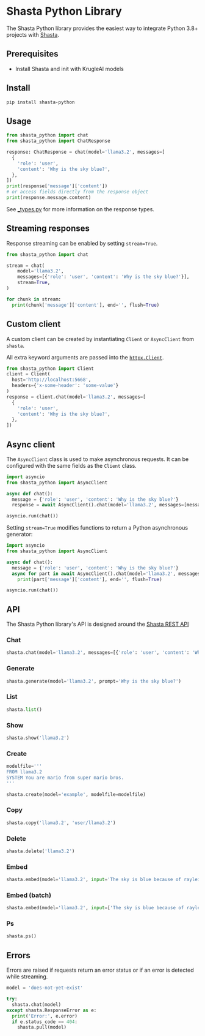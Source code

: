 # Shasta Python Library

The Shasta Python library provides the easiest way to integrate Python 3.8+ projects with [Shasta](https://github.com/krugle2/shasta).

## Prerequisites

- Install Shasta and init with KrugleAI models

## Install

```sh
pip install shasta-python
```

## Usage

```python
from shasta_python import chat
from shasta_python import ChatResponse

response: ChatResponse = chat(model='llama3.2', messages=[
  {
    'role': 'user',
    'content': 'Why is the sky blue?',
  },
])
print(response['message']['content'])
# or access fields directly from the response object
print(response.message.content)
```

See [_types.py](shasta/_types.py) for more information on the response types.

## Streaming responses

Response streaming can be enabled by setting `stream=True`.

```python
from shasta_python import chat

stream = chat(
    model='llama3.2',
    messages=[{'role': 'user', 'content': 'Why is the sky blue?'}],
    stream=True,
)

for chunk in stream:
  print(chunk['message']['content'], end='', flush=True)
```

## Custom client
A custom client can be created by instantiating `Client` or `AsyncClient` from `shasta`.

All extra keyword arguments are passed into the [`httpx.Client`](https://www.python-httpx.org/api/#client).

```python
from shasta_python import Client
client = Client(
  host='http://localhost:5668',
  headers={'x-some-header': 'some-value'}
)
response = client.chat(model='llama3.2', messages=[
  {
    'role': 'user',
    'content': 'Why is the sky blue?',
  },
])
```

## Async client

The `AsyncClient` class is used to make asynchronous requests. It can be configured with the same fields as the `Client` class.

```python
import asyncio
from shasta_python import AsyncClient

async def chat():
  message = {'role': 'user', 'content': 'Why is the sky blue?'}
  response = await AsyncClient().chat(model='llama3.2', messages=[message])

asyncio.run(chat())
```

Setting `stream=True` modifies functions to return a Python asynchronous generator:

```python
import asyncio
from shasta_python import AsyncClient

async def chat():
  message = {'role': 'user', 'content': 'Why is the sky blue?'}
  async for part in await AsyncClient().chat(model='llama3.2', messages=[message], stream=True):
    print(part['message']['content'], end='', flush=True)

asyncio.run(chat())
```

## API

The Shasta Python library's API is designed around the [Shasta REST API](https://github.com/krugle2/shasta/blob/main/docs/api.md)

### Chat

```python
shasta.chat(model='llama3.2', messages=[{'role': 'user', 'content': 'Why is the sky blue?'}])
```

### Generate

```python
shasta.generate(model='llama3.2', prompt='Why is the sky blue?')
```

### List

```python
shasta.list()
```

### Show

```python
shasta.show('llama3.2')
```

### Create

```python
modelfile='''
FROM llama3.2
SYSTEM You are mario from super mario bros.
'''

shasta.create(model='example', modelfile=modelfile)
```

### Copy

```python
shasta.copy('llama3.2', 'user/llama3.2')
```

### Delete

```python
shasta.delete('llama3.2')
```

### Embed

```python
shasta.embed(model='llama3.2', input='The sky is blue because of rayleigh scattering')
```

### Embed (batch)

```python
shasta.embed(model='llama3.2', input=['The sky is blue because of rayleigh scattering', 'Grass is green because of chlorophyll'])
```

### Ps

```python
shasta.ps()
```


## Errors

Errors are raised if requests return an error status or if an error is detected while streaming.

```python
model = 'does-not-yet-exist'

try:
  shasta.chat(model)
except shasta.ResponseError as e:
  print('Error:', e.error)
  if e.status_code == 404:
    shasta.pull(model)
```
